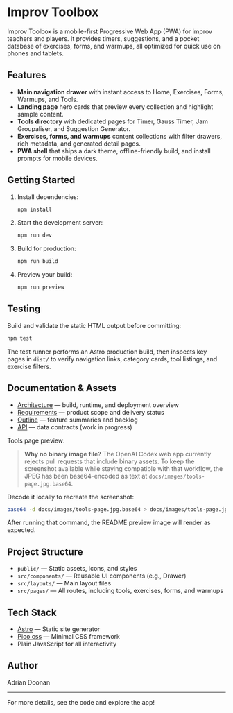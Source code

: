 # Improv Toolbox

Improv Toolbox is a mobile-first Progressive Web App (PWA) for improv teachers and players. It provides timers, suggestions, and a pocket database of exercises, forms, and warmups, all optimized for quick use on phones and tablets.

## Features

- **Main navigation drawer** with instant access to Home, Exercises, Forms, Warmups, and Tools.
- **Landing page** hero cards that preview every collection and highlight sample content.
- **Tools directory** with dedicated pages for Timer, Gauss Timer, Jam Groupaliser, and Suggestion Generator.
- **Exercises, forms, and warmups** content collections with filter drawers, rich metadata, and generated detail pages.
- **PWA shell** that ships a dark theme, offline-friendly build, and install prompts for mobile devices.

## Getting Started

1. Install dependencies:
   ```sh
   npm install
   ```
2. Start the development server:
   ```sh
   npm run dev
   ```
3. Build for production:
   ```sh
   npm run build
   ```
4. Preview your build:
   ```sh
   npm run preview
   ```

## Testing

Build and validate the static HTML output before committing:

```sh
npm test
```

The test runner performs an Astro production build, then inspects key pages in `dist/` to verify navigation links, category cards, tool listings, and exercise filters.

## Documentation & Assets

- [Architecture](docs/architecture.md) — build, runtime, and deployment overview
- [Requirements](docs/requirements.md) — product scope and delivery status
- [Outline](docs/outline.md) — feature summaries and backlog
- [API](docs/api.md) — data contracts (work in progress)

Tools page preview:

> **Why no binary image file?**
> The OpenAI Codex web app currently rejects pull requests that include binary assets. To keep the screenshot available while
> staying compatible with that workflow, the JPEG has been base64-encoded as text at `docs/images/tools-page.jpg.base64`.

Decode it locally to recreate the screenshot:

```sh
base64 -d docs/images/tools-page.jpg.base64 > docs/images/tools-page.jpg
```

After running that command, the README preview image will render as expected.

## Project Structure

- `public/` — Static assets, icons, and styles
- `src/components/` — Reusable UI components (e.g., Drawer)
- `src/layouts/` — Main layout files
- `src/pages/` — All routes, including tools, exercises, forms, and warmups

## Tech Stack

- [Astro](https://astro.build/) — Static site generator
- [Pico.css](https://picocss.com/) — Minimal CSS framework
- Plain JavaScript for all interactivity

## Author

Adrian Doonan

---

For more details, see the code and explore the app!
